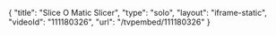 {
    "title": "Slice O Matic Slicer",
    "type": "solo",
    "layout": "iframe-static",
    "videoId": "111180326",
    "url": "\/tvpembed\/111180326"
}